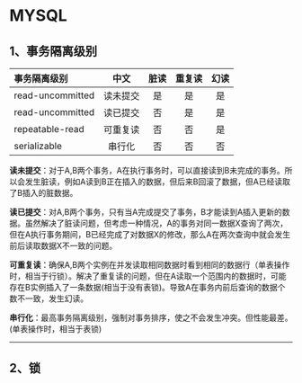 # **MYSQL**
## 1、事务隔离级别

事务隔离级别|中文|脏读|重复读|幻读
:--|:--:|:--:|:--:|:--:
read-uncommitted|读未提交|是|是|是
read-uncommitted|读已提交|否|是|是
repeatable-read|可重复读|否|否|是
serializable|串行化|否|否|否

**读未提交**：对于A,B两个事务，A在执行事务时，可以直接读到B未完成的事务。所以会发生脏读，例如A读到B正在插入的数据，但后来B回滚了数据，但A已经读取了B插入的脏数据。

**读已提交**：对A,B两个事务，只有当A完成提交了事务，B才能读到A插入更新的数据。虽然解决了脏读问题，但考虑一种情况，A的事务对同一数据X查询了两次，但在A执行事务期间，B已经完成了对数据X的修改，那么A在两次查询中就会发生前后读取数据X不一致的问题。

**可重复读**：确保A,B两个实例在并发读取相同数据时看到相同的数据行（单表操作时，相当于行锁）。解决了重复读的问题，但在A读取一个范围内的数据时，可能存在B实例插入了一条数据(相当于没有表锁)。导致A在事务内前后查询的数据个数不一致，发生幻读。

**串行化**：最高事务隔离级别，强制对事务排序，使之不会发生冲突。但性能最差。(单表操作时，相当于表锁)

---

## 2、锁
